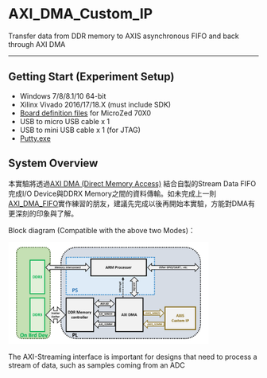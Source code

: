 # AXI_DMA_Custom_IP
Transfer data from DDR memory to AXIS asynchronous FIFO and back through AXI DMA
***
## Getting Start (Experiment Setup)
+ Windows 7/8/8.1/10 64-bit
+ Xilinx Vivado 2016/17/18.X (must include SDK)
+ [Board definition files](http://microzed.org/support/documentation/1519) for MicroZed 70X0
+ USB to micro USB cable x 1 
+ USB to mini USB cable x 1 (for JTAG)
+ [Putty.exe](https://www.chiark.greenend.org.uk/~sgtatham/putty/latest.html)

## System Overview
本實驗將透過[AXI DMA (Direct Memory Access)](https://www.xilinx.com/support/documentation/ip_documentation/axi_dma/v7_1/pg021_axi_dma.pdf) 結合自製的Stream Data FIFO完成I/O Device與DDRX Memory之間的資料傳輸。如未完成上一則[AXI_DMA_FIFO](https://github.com/absolutezero2730/AXI_DMA_FIFO)實作練習的朋友，建議先完成以後再開始本實驗，方能對DMA有更深刻的印象與了解。

Block diagram (Compatible with the above two Modes)：

<img src="https://github.com/absolutezero2730/AXI_DMA_Custom_IP/blob/master/picture/Design%20Overview.png" width="80%" height="80%">

The AXI-Streaming interface is important for designs that need to process a stream of data, such as samples coming from an ADC
